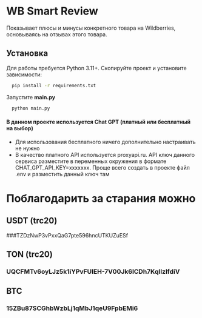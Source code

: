 # WB Smart Review

 Показывает плюсы и минусы конкретного товара на Wildberries, основываясь на отзывах этого товара.


## Установка

Для работы требуется Python 3.11+. Скопируйте проект и установите зависимости:

```bash
  pip install -r requirements.txt
```

Запустите **main.py**

```bash
  python main.py
```

#### В данном проекте используется Chat GPT (платный или бесплатный на выбор)

- Для использования бесплатного ничего дополнительно настраивать не нужно
- В качество платного API используется proxyapi.ru. API ключ данного сервиса разместите в переменных окружения в формате CHAT_GPT_API_KEY=ххххххх. 
Проще всего создать в проекте файл .env и разместить данный ключ там

# Поблагодарить за старания можно 

## USDT (trc20) 
###TZDzNwP3vPxxQaG7pte596hncUTKUZuESf

## TON (trc20) 
### UQCFMTv6oyLJz5k1iYPvFUIEH-7V00Jk6ICDh7KqlIzlfdiV

## BTC 
### 15ZBu87SCGhbWzbLj1qMbJ1qeU9FpbEMi6

